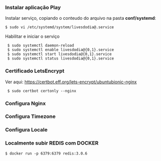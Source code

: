 ### Instalar aplicação Play ###


Instalar serviço, copiando o conteudo do arquivo na pasta **conf/systemd**:

    $ sudo vi /etc/systemd/system/livesdodia@.service
    
Habilitar e iniciar o serviço

     $ sudo systemctl daemon-reload  
     $ sudo systemctl enable livesdodia@{0,1}.service
     $ sudo systemctl start livesdodia@{0,1}.service
     $ sudo systemctl status livesdodia@{0,1}.service

### Certificado LetsEncrypt

Ver aqui: https://certbot.eff.org/lets-encrypt/ubuntubionic-nginx

     $ sudo certbot certonly --nginx

### Configura Nginx

### Configura Timezone


### Configura Locale

### Localmente subir REDIS com DOCKER

    $ docker run -p 6379:6379 redis:3.0.6